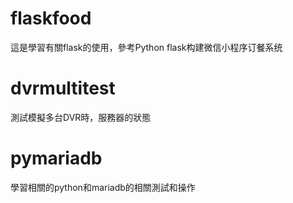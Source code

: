 # flaskfood
這是學習有關flask的使用，參考Python flask构建微信小程序订餐系统

# dvrmultitest
測試模擬多台DVR時，服務器的狀態

# pymariadb

學習相關的python和mariadb的相關測試和操作
